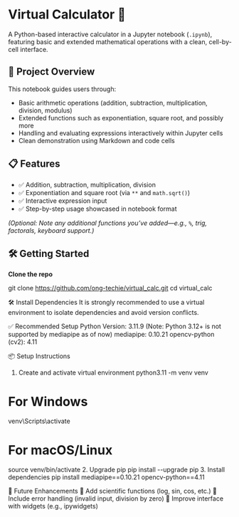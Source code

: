# Virtual Calculator 🧮

A Python-based interactive calculator in a Jupyter notebook (`.ipynb`), featuring basic and extended mathematical operations with a clean, cell-by-cell interface.

## 🚀 Project Overview

This notebook guides users through:

- Basic arithmetic operations (addition, subtraction, multiplication, division, modulus)
- Extended functions such as exponentiation, square root, and possibly more  
- Handling and evaluating expressions interactively within Jupyter cells
- Clean demonstration using Markdown and code cells

## 📋 Features

- ✅ Addition, subtraction, multiplication, division  
- ✅ Exponentiation and square root (via `**` and `math.sqrt()`)  
- ✅ Interactive expression input  
- ✅ Step-by-step usage showcased in notebook format

*(Optional: Note any additional functions you’ve added—e.g., `%`, trig, factorals, keyboard support.)*

## 🛠️ Getting Started

 **Clone the repo**
   
   git clone https://github.com/ong-techie/virtual_calc.git
   cd virtual_calc
  

  
🛠️ Install Dependencies
  It is strongly recommended to use a virtual environment to isolate dependencies and avoid version conflicts.

✅ Recommended Setup
  Python Version: 3.11.9
  (Note: Python 3.12+ is not supported by mediapipe as of now)
  mediapipe: 0.10.21
  opencv-python (cv2): 4.11

📦 Setup Instructions
  1. Create and activate virtual environment
  python3.11 -m venv venv
  # For Windows
  venv\Scripts\activate
  # For macOS/Linux
  source venv/bin/activate
  2. Upgrade pip
  pip install --upgrade pip
  3. Install dependencies
  pip install mediapipe==0.10.21 opencv-python==4.11
   
🧩 Future Enhancements
  🔭 Add scientific functions (log, sin, cos, etc.)
  🧠 Include error handling (invalid input, division by zero)
  🎨 Improve interface with widgets (e.g., ipywidgets)
